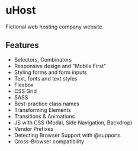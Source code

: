 # uHost

Fictional web hosting company website.

## Features

- Selectors, Combinators
- Responsive design and "Mobile First"
- Styling forms and form inputs
- Text, fonts and text styles
- Flexbox
- CSS Grid
- SASS
- Best-practice class names
- Transforming Elements
- Transitions & Animations
- JS with CSS (Modal, Side Navigation, Backdrop)
- Vendor Prefixes
- Detecting Browser Support with @supports
- Cross-Browser compatibility
